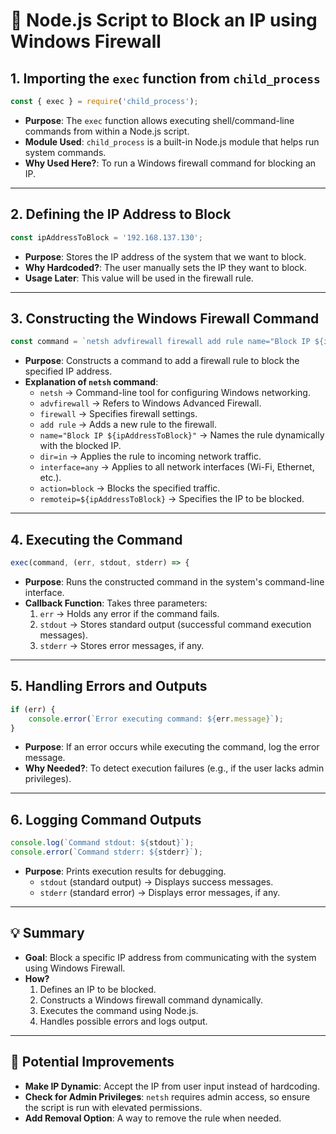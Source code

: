 # 🚀 Node.js Script to Block an IP using Windows Firewall

## **1. Importing the `exec` function from `child_process`**
```js
const { exec } = require('child_process');
```
- **Purpose**: The `exec` function allows executing shell/command-line commands from within a Node.js script.
- **Module Used**: `child_process` is a built-in Node.js module that helps run system commands.
- **Why Used Here?**: To run a Windows firewall command for blocking an IP.

---

## **2. Defining the IP Address to Block**
```js
const ipAddressToBlock = '192.168.137.130';
```
- **Purpose**: Stores the IP address of the system that we want to block.
- **Why Hardcoded?**: The user manually sets the IP they want to block.
- **Usage Later**: This value will be used in the firewall rule.

---

## **3. Constructing the Windows Firewall Command**
```js
const command = `netsh advfirewall firewall add rule name="Block IP ${ipAddressToBlock}" dir=in interface=any action=block remoteip=${ipAddressToBlock}`;
```
- **Purpose**: Constructs a command to add a firewall rule to block the specified IP address.
- **Explanation of `netsh` command**:
  - `netsh` → Command-line tool for configuring Windows networking.
  - `advfirewall` → Refers to Windows Advanced Firewall.
  - `firewall` → Specifies firewall settings.
  - `add rule` → Adds a new rule to the firewall.
  - `name="Block IP ${ipAddressToBlock}"` → Names the rule dynamically with the blocked IP.
  - `dir=in` → Applies the rule to incoming network traffic.
  - `interface=any` → Applies to all network interfaces (Wi-Fi, Ethernet, etc.).
  - `action=block` → Blocks the specified traffic.
  - `remoteip=${ipAddressToBlock}` → Specifies the IP to be blocked.

---

## **4. Executing the Command**
```js
exec(command, (err, stdout, stderr) => {
```
- **Purpose**: Runs the constructed command in the system's command-line interface.
- **Callback Function**: Takes three parameters:
  1. `err` → Holds any error if the command fails.
  2. `stdout` → Stores standard output (successful command execution messages).
  3. `stderr` → Stores error messages, if any.

---

## **5. Handling Errors and Outputs**
```js
if (err) {
    console.error(`Error executing command: ${err.message}`);
}
```
- **Purpose**: If an error occurs while executing the command, log the error message.
- **Why Needed?**: To detect execution failures (e.g., if the user lacks admin privileges).

---

## **6. Logging Command Outputs**
```js
console.log(`Command stdout: ${stdout}`);
console.error(`Command stderr: ${stderr}`);
```
- **Purpose**: Prints execution results for debugging.
  - `stdout` (standard output) → Displays success messages.
  - `stderr` (standard error) → Displays error messages, if any.

---

## **💡 Summary**
- **Goal**: Block a specific IP address from communicating with the system using Windows Firewall.
- **How?**
  1. Defines an IP to be blocked.
  2. Constructs a Windows firewall command dynamically.
  3. Executes the command using Node.js.
  4. Handles possible errors and logs output.

---

## **🔧 Potential Improvements**
- **Make IP Dynamic**: Accept the IP from user input instead of hardcoding.
- **Check for Admin Privileges**: `netsh` requires admin access, so ensure the script is run with elevated permissions.
- **Add Removal Option**: A way to remove the rule when needed.

